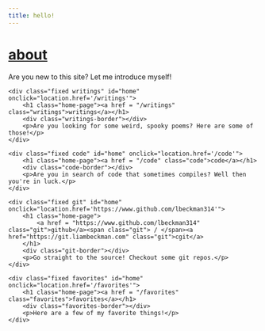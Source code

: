 ```yaml
---
title: hello!
---
```


<!-- https://stackoverflow.com/questions/1685078/how-do-you-make-a-div-tag-into-a-link -->
<div class="container">
    <div class="fixed about"  id="home" onclick="location.href='/about'">
        <h1 class="home-page"><a href ="/about" class="about">about</a></h1>
        <div class="about-border"></div>
        <p>Are you new to this site? Let me introduce myself!</p>
    </div>

    <div class="fixed writings" id="home" onclick="location.href='/writings'">
        <h1 class="home-page"><a href = "/writings" class="writings">writings</a></h1>
        <div class="writings-border"></div>
        <p>Are you looking for some weird, spooky poems? Here are some of those!</p>
    </div>

    <div class="fixed code" id="home" onclick="location.href='/code'">
        <h1 class="home-page"><a href = "/code" class="code">code</a></h1>
        <div class="code-border"></div>
        <p>Are you in search of code that sometimes compiles? Well then you're in luck.</p>
    </div>

    <div class="fixed git" id="home" onclick="location.href='https://www.github.com/lbeckman314'">
        <h1 class="home-page">
            <a href = "https://www.github.com/lbeckman314" class="git">github</a><span class="git"> / </span><a href="https://git.liambeckman.com" class="git">cgit</a>
        </h1>
        <div class="git-border"></div>
        <p>Go straight to the source! Checkout some git repos.</p>
    </div>

    <div class="fixed favorites" id="home" onclick="location.href='/favorites'">
        <h1 class="home-page"><a href = "/favorites" class="favorites">favorites</a></h1>
        <div class="favorites-border"></div>
        <p>Here are a few of my favorite things!</p>
    </div>
</div>
